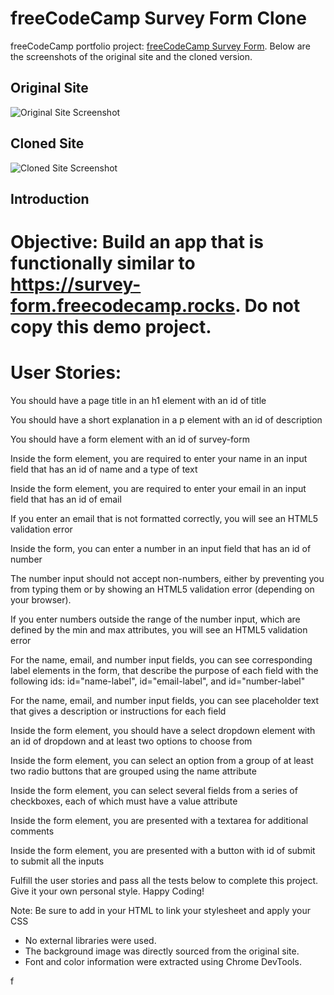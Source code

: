 # freeCodeCamp Survey Form Clone

freeCodeCamp portfolio project: [freeCodeCamp Survey Form](https://survey-form.freecodecamp.rocks/). Below are the screenshots of the original site and the cloned version.

## Original Site

![Original Site Screenshot](original_UI.png)

## Cloned Site

![Cloned Site Screenshot](cloned_UI.png)

## Introduction

# Objective: Build an app that is functionally similar to https://survey-form.freecodecamp.rocks. Do not copy this demo project.

# User Stories:

You should have a page title in an h1 element with an id of title

You should have a short explanation in a p element with an id of description

You should have a form element with an id of survey-form

Inside the form element, you are required to enter your name in an input field that has an id of name and a type of text

Inside the form element, you are required to enter your email in an input field that has an id of email

If you enter an email that is not formatted correctly, you will see an HTML5 validation error

Inside the form, you can enter a number in an input field that has an id of number

The number input should not accept non-numbers, either by preventing you from typing them or by showing an HTML5 validation error (depending on your browser).

If you enter numbers outside the range of the number input, which are defined by the min and max attributes, you will see an HTML5 validation error

For the name, email, and number input fields, you can see corresponding label elements in the form, that describe the purpose of each field with the following ids: id="name-label", id="email-label", and id="number-label"

For the name, email, and number input fields, you can see placeholder text that gives a description or instructions for each field

Inside the form element, you should have a select dropdown element with an id of dropdown and at least two options to choose from

Inside the form element, you can select an option from a group of at least two radio buttons that are grouped using the name attribute

Inside the form element, you can select several fields from a series of checkboxes, each of which must have a value attribute

Inside the form element, you are presented with a textarea for additional comments

Inside the form element, you are presented with a button with id of submit to submit all the inputs

Fulfill the user stories and pass all the tests below to complete this project. Give it your own personal style. Happy Coding!

Note: Be sure to add <link rel="stylesheet" href="styles.css"> in your HTML to link your stylesheet and apply your CSS

- No external libraries were used.
- The background image was directly sourced from the original site.
- Font and color information were extracted using Chrome DevTools.

f
